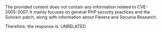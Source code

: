 The provided content does not contain any information related to CVE-2005-2007. It mainly focuses on general PHP security practices and the Suhosin patch, along with information about Flexera and Secunia Research.

Therefore, the response is: UNRELATED